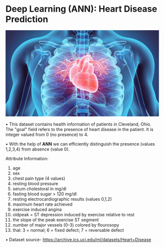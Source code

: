 # Deep Learning (ANN): Heart Disease Prediction

![](imgs/main.jpeg)

• This dataset contains health information of patients in Cleveland, Ohio. The "goal" field refers to the presence of heart disease in the patient. It is integer valued from 0 (no presence) to 4.

• With the help of **ANN** we can efficiently distinguish the presence (values 1,2,3,4) from absence (value 0).

Attribute Information: 
1. age 
2. sex 
3. chest pain type (4 values) 
4. resting blood pressure 
5. serum cholestoral in mg/dl 
6. fasting blood sugar > 120 mg/dl
7. resting electrocardiographic results (values 0,1,2)
8. maximum heart rate achieved 
9. exercise induced angina 
10. oldpeak = ST depression induced by exercise relative to rest 
11. the slope of the peak exercise ST segment 
12. number of major vessels (0-3) colored by flourosopy 
13. thal: 3 = normal; 6 = fixed defect; 7 = reversable defect

• Dataset source- https://archive.ics.uci.edu/ml/datasets/Heart+Disease
